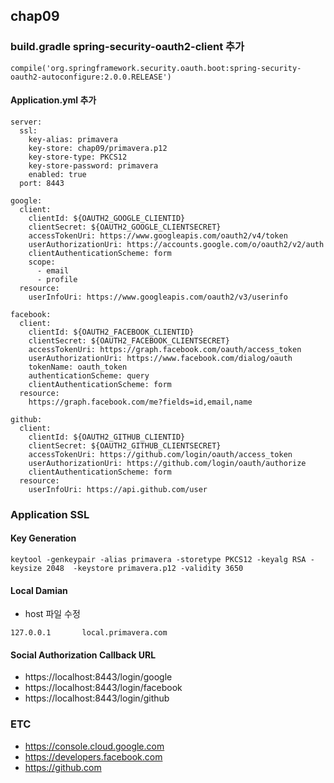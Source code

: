 ## chap09

### build.gradle spring-security-oauth2-client 추가

```
compile('org.springframework.security.oauth.boot:spring-security-oauth2-autoconfigure:2.0.0.RELEASE')
```

#### Application.yml 추가
```
server:
  ssl:
    key-alias: primavera
    key-store: chap09/primavera.p12
    key-store-type: PKCS12
    key-store-password: primavera
    enabled: true
  port: 8443

google:
  client:
    clientId: ${OAUTH2_GOOGLE_CLIENTID}
    clientSecret: ${OAUTH2_GOOGLE_CLIENTSECRET}
    accessTokenUri: https://www.googleapis.com/oauth2/v4/token
    userAuthorizationUri: https://accounts.google.com/o/oauth2/v2/auth
    clientAuthenticationScheme: form
    scope:
      - email
      - profile
  resource:
    userInfoUri: https://www.googleapis.com/oauth2/v3/userinfo

facebook:
  client:
    clientId: ${OAUTH2_FACEBOOK_CLIENTID}
    clientSecret: ${OAUTH2_FACEBOOK_CLIENTSECRET}
    accessTokenUri: https://graph.facebook.com/oauth/access_token
    userAuthorizationUri: https://www.facebook.com/dialog/oauth
    tokenName: oauth_token
    authenticationScheme: query
    clientAuthenticationScheme: form
  resource:
    https://graph.facebook.com/me?fields=id,email,name

github:
  client:
    clientId: ${OAUTH2_GITHUB_CLIENTID}
    clientSecret: ${OAUTH2_GITHUB_CLIENTSECRET}
    accessTokenUri: https://github.com/login/oauth/access_token
    userAuthorizationUri: https://github.com/login/oauth/authorize
    clientAuthenticationScheme: form
  resource:
    userInfoUri: https://api.github.com/user
```

### Application SSL

#### Key Generation
```
keytool -genkeypair -alias primavera -storetype PKCS12 -keyalg RSA -keysize 2048  -keystore primavera.p12 -validity 3650
```

#### Local Damian
* host 파일 수정

```
127.0.0.1       local.primavera.com
```

#### Social Authorization Callback URL
 * https://localhost:8443/login/google
 * https://localhost:8443/login/facebook
 * https://localhost:8443/login/github

### ETC
* https://console.cloud.google.com
* https://developers.facebook.com
* https://github.com